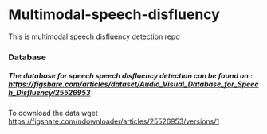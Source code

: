 # Multimodal-speech-disfluency
This is multimodal speech disfluency detection repo
### Database
##### The database for speech speech disfluency detection can be found on : https://figshare.com/articles/dataset/Audio_Visual_Database_for_Speech_Disfluency/25526953
To download the data 
wget https://figshare.com/ndownloader/articles/25526953/versions/1

